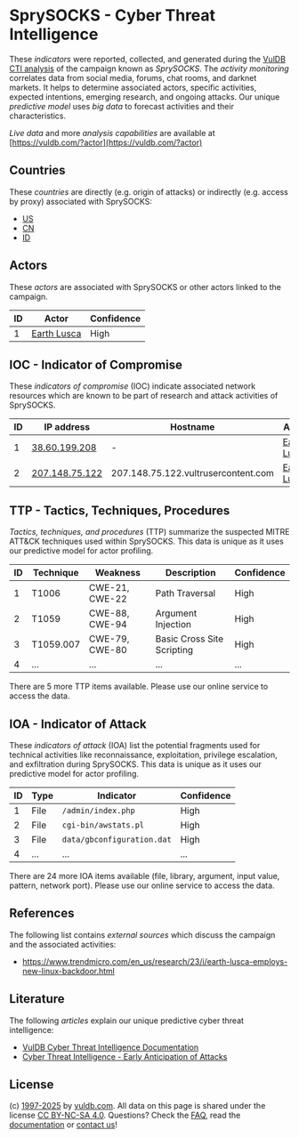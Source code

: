 # SprySOCKS - Cyber Threat Intelligence

These _indicators_ were reported, collected, and generated during the [VulDB CTI analysis](https://vuldb.com/?kb.cti) of the campaign known as _SprySOCKS_. The _activity monitoring_ correlates data from social media, forums, chat rooms, and darknet markets. It helps to determine associated actors, specific activities, expected intentions, emerging research, and ongoing attacks. Our unique _predictive model_ uses _big data_ to forecast activities and their characteristics.

_Live data_ and more _analysis capabilities_ are available at [https://vuldb.com/?actor](https://vuldb.com/?actor)

## Countries

These _countries_ are directly (e.g. origin of attacks) or indirectly (e.g. access by proxy) associated with SprySOCKS:

* [US](https://vuldb.com/?country.us)
* [CN](https://vuldb.com/?country.cn)
* [ID](https://vuldb.com/?country.id)

## Actors

These _actors_ are associated with SprySOCKS or other actors linked to the campaign.

ID | Actor | Confidence
-- | ----- | ----------
1 | [Earth Lusca](https://vuldb.com/?actor.earth_lusca) | High

## IOC - Indicator of Compromise

These _indicators of compromise_ (IOC) indicate associated network resources which are known to be part of research and attack activities of SprySOCKS.

ID | IP address | Hostname | Actor | Confidence
-- | ---------- | -------- | ----- | ----------
1 | [38.60.199.208](https://vuldb.com/?ip.38.60.199.208) | - | [Earth Lusca](https://vuldb.com/?actor.earth_lusca) | High
2 | [207.148.75.122](https://vuldb.com/?ip.207.148.75.122) | 207.148.75.122.vultrusercontent.com | [Earth Lusca](https://vuldb.com/?actor.earth_lusca) | Medium

## TTP - Tactics, Techniques, Procedures

_Tactics, techniques, and procedures_ (TTP) summarize the suspected MITRE ATT&CK techniques used within SprySOCKS. This data is unique as it uses our predictive model for actor profiling.

ID | Technique | Weakness | Description | Confidence
-- | --------- | -------- | ----------- | ----------
1 | T1006 | CWE-21, CWE-22 | Path Traversal | High
2 | T1059 | CWE-88, CWE-94 | Argument Injection | High
3 | T1059.007 | CWE-79, CWE-80 | Basic Cross Site Scripting | High
4 | ... | ... | ... | ...

There are 5 more TTP items available. Please use our online service to access the data.

## IOA - Indicator of Attack

These _indicators of attack_ (IOA) list the potential fragments used for technical activities like reconnaissance, exploitation, privilege escalation, and exfiltration during SprySOCKS. This data is unique as it uses our predictive model for actor profiling.

ID | Type | Indicator | Confidence
-- | ---- | --------- | ----------
1 | File | `/admin/index.php` | High
2 | File | `cgi-bin/awstats.pl` | High
3 | File | `data/gbconfiguration.dat` | High
4 | ... | ... | ...

There are 24 more IOA items available (file, library, argument, input value, pattern, network port). Please use our online service to access the data.

## References

The following list contains _external sources_ which discuss the campaign and the associated activities:

* https://www.trendmicro.com/en_us/research/23/i/earth-lusca-employs-new-linux-backdoor.html

## Literature

The following _articles_ explain our unique predictive cyber threat intelligence:

* [VulDB Cyber Threat Intelligence Documentation](https://vuldb.com/?kb.cti)
* [Cyber Threat Intelligence - Early Anticipation of Attacks](https://www.scip.ch/en/?labs.20201022)

## License

(c) [1997-2025](https://vuldb.com/?kb.changelog) by [vuldb.com](https://vuldb.com/?kb.about). All data on this page is shared under the license [CC BY-NC-SA 4.0](https://creativecommons.org/licenses/by-nc-sa/4.0/). Questions? Check the [FAQ](https://vuldb.com/?kb.faq), read the [documentation](https://vuldb.com/?kb) or [contact us](https://vuldb.com/?contact)!
